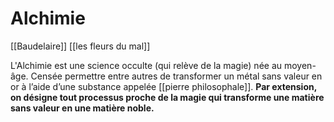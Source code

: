 # Alchimie
 [[Baudelaire]] [[les fleurs du mal]]

L'Alchimie est une science occulte (qui relève de la magie) née au moyen-âge. Censée permettre entre autres de transformer un métal sans valeur en or à l’aide d’une substance appelée [[pierre philosophale]].
**Par extension, on désigne tout processus proche de la magie qui transforme une matière sans valeur en une matière noble.**